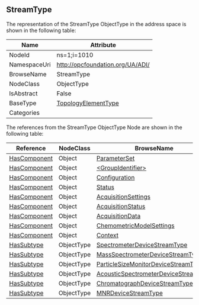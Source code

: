 <!-- objecttype -->
## StreamType
  
<!-- end of text -->
The representation of the StreamType ObjectType in the address space is shown in the following table:  

|Name|Attribute|
|---|---|
|NodeId|ns=1;i=1010|
|NamespaceUri|http://opcfoundation.org/UA/ADI/|
|BrowseName|StreamType|
|NodeClass|ObjectType|
|IsAbstract|False|
|BaseType|[TopologyElementType](../../../DI/ObjectTypes/TopologyElementType/readme.md)|
|Categories||

The references from the StreamType ObjectType Node are shown in the following table:  

|Reference|NodeClass|BrowseName|DataType|TypeDefinition|ModellingRule|
|---|---|---|---|---|---|
|[HasComponent](../../../Core/Part3/ReferenceTypes/HasComponent/readme.md)|Object|[ParameterSet](#ParameterSet)||[BaseObjectType](../../../Core/Part5/ObjectTypes/BaseObjectType/readme.md)|[Optional](../../../Core/Objects/Optional/readme.md)|
|[HasComponent](../../../Core/Part3/ReferenceTypes/HasComponent/readme.md)|Object|[&lt;GroupIdentifier&gt;](#&lt;GroupIdentifier&gt;)||[FunctionalGroupType](../../../DI/ObjectTypes/FunctionalGroupType/readme.md)|[OptionalPlaceholder](../../../Core/Objects/OptionalPlaceholder/readme.md)|
|[HasComponent](../../../Core/Part3/ReferenceTypes/HasComponent/readme.md)|Object|[Configuration](#Configuration)||[FunctionalGroupType](../../../DI/ObjectTypes/FunctionalGroupType/readme.md)|[Mandatory](../../../Core/Objects/Mandatory/readme.md)|
|[HasComponent](../../../Core/Part3/ReferenceTypes/HasComponent/readme.md)|Object|[Status](#Status)||[FunctionalGroupType](../../../DI/ObjectTypes/FunctionalGroupType/readme.md)|[Mandatory](../../../Core/Objects/Mandatory/readme.md)|
|[HasComponent](../../../Core/Part3/ReferenceTypes/HasComponent/readme.md)|Object|[AcquisitionSettings](#AcquisitionSettings)||[FunctionalGroupType](../../../DI/ObjectTypes/FunctionalGroupType/readme.md)|[Mandatory](../../../Core/Objects/Mandatory/readme.md)|
|[HasComponent](../../../Core/Part3/ReferenceTypes/HasComponent/readme.md)|Object|[AcquisitionStatus](#AcquisitionStatus)||[FunctionalGroupType](../../../DI/ObjectTypes/FunctionalGroupType/readme.md)|[Mandatory](../../../Core/Objects/Mandatory/readme.md)|
|[HasComponent](../../../Core/Part3/ReferenceTypes/HasComponent/readme.md)|Object|[AcquisitionData](#AcquisitionData)||[FunctionalGroupType](../../../DI/ObjectTypes/FunctionalGroupType/readme.md)|[Mandatory](../../../Core/Objects/Mandatory/readme.md)|
|[HasComponent](../../../Core/Part3/ReferenceTypes/HasComponent/readme.md)|Object|[ChemometricModelSettings](#ChemometricModelSettings)||[FunctionalGroupType](../../../DI/ObjectTypes/FunctionalGroupType/readme.md)|[Mandatory](../../../Core/Objects/Mandatory/readme.md)|
|[HasComponent](../../../Core/Part3/ReferenceTypes/HasComponent/readme.md)|Object|[Context](#Context)||[FunctionalGroupType](../../../DI/ObjectTypes/FunctionalGroupType/readme.md)|[Mandatory](../../../Core/Objects/Mandatory/readme.md)|
|[HasSubtype](../../../Core/Part3/ReferenceTypes/HasSubtype/readme.md)|ObjectType|[SpectrometerDeviceStreamType](#SpectrometerDeviceStreamType)||||
|[HasSubtype](../../../Core/Part3/ReferenceTypes/HasSubtype/readme.md)|ObjectType|[MassSpectrometerDeviceStreamType](#MassSpectrometerDeviceStreamType)||||
|[HasSubtype](../../../Core/Part3/ReferenceTypes/HasSubtype/readme.md)|ObjectType|[ParticleSizeMonitorDeviceStreamType](#ParticleSizeMonitorDeviceStreamType)||||
|[HasSubtype](../../../Core/Part3/ReferenceTypes/HasSubtype/readme.md)|ObjectType|[AcousticSpectrometerDeviceStreamType](#AcousticSpectrometerDeviceStreamType)||||
|[HasSubtype](../../../Core/Part3/ReferenceTypes/HasSubtype/readme.md)|ObjectType|[ChromatographDeviceStreamType](#ChromatographDeviceStreamType)||||
|[HasSubtype](../../../Core/Part3/ReferenceTypes/HasSubtype/readme.md)|ObjectType|[MNRDeviceStreamType](#MNRDeviceStreamType)||||


